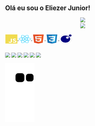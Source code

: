 ## Olá eu sou o Eliezer Junior!

<div align="center" style="display-flex">
  <a href="https://github.com/JrEliezer">
  <img height="180em" src="https://github-readme-stats.vercel.app/api?username=JrEliezer&show_icons=true&theme=dark&include_all_commits=true&count_private=true"/>
  
</br>
  <img height="180em" src="https://github-readme-stats.vercel.app/api/top-langs/?username=JrEliezer&layout=compact&langs_count=7&theme=dark"/>
</div>
<div style="display: inline_block"><br>
  <img align="center" alt="JR-Js" height="30" width="40" src="https://raw.githubusercontent.com/devicons/devicon/master/icons/javascript/javascript-plain.svg">
  <img align="center" alt="JR-React" height="30" width="40" src="https://raw.githubusercontent.com/devicons/devicon/master/icons/react/react-original.svg">
  <img align="center" alt="JR-HTML" height="30" width="40" src="https://raw.githubusercontent.com/devicons/devicon/master/icons/html5/html5-original.svg">
  <img align="center" alt="JR-CSS" height="30" width="40" src="https://raw.githubusercontent.com/devicons/devicon/master/icons/css3/css3-original.svg">
    <img align="center" alt="JR-CSS" height="30" width="40" src="https://raw.githubusercontent.com/devicons/devicon/master/icons/lua/lua-original.svg">
</div>
  
  ##
 
<div> 
  <a href="https://www.youtube.com/c/StarKong" target="_blank"><img src="https://img.shields.io/badge/YouTube-FF0000?style=for-the-badge&logo=youtube&logoColor=white" target="_blank"></a>
  <a href="https://instagram.com/junior.eliezer2" target="_blank"><img src="https://img.shields.io/badge/-Instagram-%23E4405F?style=for-the-badge&logo=instagram&logoColor=white" target="_blank"></a>
 	<a href="https://www.twitch.tv/starkong" target="_blank"><img src="https://img.shields.io/badge/Twitch-9146FF?style=for-the-badge&logo=twitch&logoColor=white" target="_blank"></a>
 <a href="https://discord.gg/anerarp" target="_blank"><img src="https://img.shields.io/badge/Discord-7289DA?style=for-the-badge&logo=discord&logoColor=white" target="_blank"></a> 
  <a href = "mailto:junineliezer1998@gmail.com"><img src="https://img.shields.io/badge/-Gmail-%23333?style=for-the-badge&logo=gmail&logoColor=white" target="_blank"></a>
  <a href="https://www.linkedin.com/in/rafaella-ballerini-45875016a" target="_blank"><img src="https://img.shields.io/badge/-LinkedIn-%230077B5?style=for-the-badge&logo=linkedin&logoColor=white" target="_blank"></a> 
 
  ![Snake animation](https://github.com/rafaballerini/rafaballerini/blob/output/github-contribution-grid-snake.svg)
 
</div>
